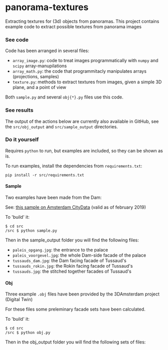 # panorama-textures

Extracting textures for (3d) objects from panoramas. This project contains example code to extract possible textures 
from panorama images

### See code

Code has been arranged in several files:

- `array_image.py`: code to treat images programmatically with `numpy` and `scipy` array-manupilations
- `array_math.py`: the code that programmitacly manipulates arrays (projections, samples)
- `texture.py`: methods to extract textures from images, given a simple 3D plane, and a point of view

Both `sample.py` and several `obj{*}.py` files use this code.

### See results

The output of the actions below are currently also available in GitHub, see the `src/obj_output` and 
`src/sample_output` directories.

### Do it yourself

Requires `python` to run, but examples are included, so they can be shown as is.

To run examples, install the dependencies from `requirements.txt`:

    pip install -r src/requirements.txt


#### Sample

Two examples have been made from the Dam:

See: [this sample on Amsterdam CityData](https://data.amsterdam.nl/data/panorama/TMX7316010203-000716_pano_0000_001622?modus=gesplitst&center=52.3728927%2C4.8930551&heading=-109.09024292815127&lagen=pano%3A1&legenda=false&locatie=52.3728926697179%2C4.89305514150316&pitch=-9.229251781352469&zoom=16) (valid as of february 2019)

To 'build' it:

    $ cd src
    /src $ python sample.py

Then in the sample_output folder you will find the following files:

- `paleis_opgang.jpg`: the entrance to the palace
- `paleis_voorgevel.jpg`: the whole Dam-side facade of the palace
- `tussauds_dam.jpg`: the Dam facing facade of Tussaud's
- `tussauds_rokin.jpg`: the Rokin facing facade of Tussaud's
- `tussauds.jpg`: the stitched together facades of Tussaud's


#### Obj

Three example `.obj` files have been provided by the 3DAmsterdam project (Digital Twin)

For these files some preleminary facade sets have been calculated.

To 'build' it:

    $ cd src
    /src $ python obj.py

Then in the obj_output folder you will find the following sets of files:


